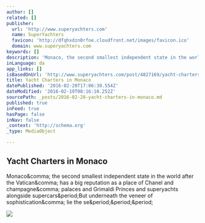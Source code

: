 ```yaml
---
author: []
related: []
publisher:
  url: 'http://www.superyachters.com'
  name: SuperYachters
  favicon: 'http://dfqhxdzn0rfoe.cloudfront.net/images/favicon.ico'
  domain: www.superyachters.com
keywords: []
description: 'Monaco, the second smallest independent state in the world after the Vatican, has a big reputation as a place of Chanel and champagne, palaces and Grimaldi Princes and superyachts alongside supercars.But underneath the veneer of sophistication, lie the se...'
inLanguage: da
app_links: []
isBasedOnUrl: 'http://www.superyachters.com/post/4827169/yacht-charters-in-monaco'
title: Yacht Charters in Monaco
datePublished: '2016-02-20T17:06:30.554Z'
dateModified: '2016-02-19T08:16:10.252Z'
sourcePath: _posts/2016-02-20-yacht-charters-in-monaco.md
published: true
inFeed: true
hasPage: false
inNav: false
_context: 'http://schema.org'
_type: MediaObject

---
```

<article style=""><h1>Yacht Charters in Monaco</h1><p>Monaco&amp;comma; the second smallest independent state in the world after the Vatican&amp;comma; has a big reputation as a place of Chanel and champagne&amp;comma; palaces and Grimaldi Princes and superyachts alongside supercars&amp;period;But underneath the veneer of sophistication&amp;comma; lie the se&amp;period;&amp;period;&amp;period;</p><img src="http://se5revolution.s3.amazonaws.com/uploads/7053/0600dc17-c3e3-4b3d-bcf8-60899cf6d470.jpg" /></article>